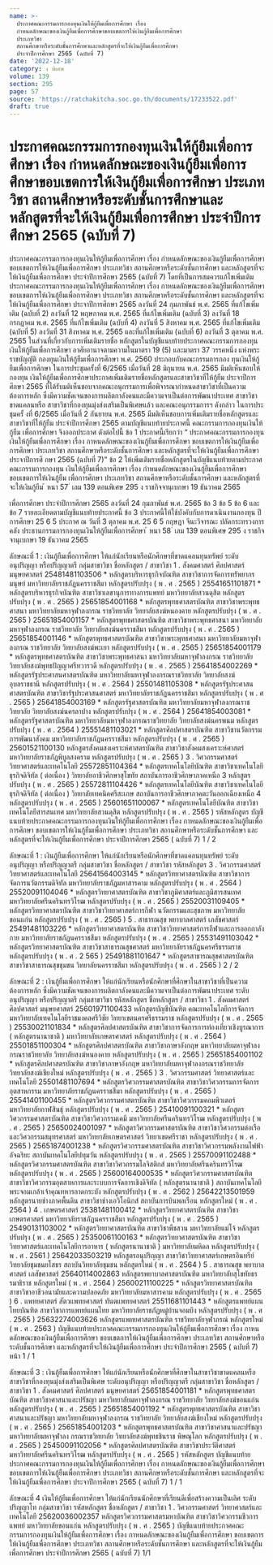 ```yaml
---
name: >-
  ประกาศคณะกรรมการกองทุนเงินให้กู้ยืมเพื่อการศึกษา เรื่อง
  กำหนดลักษณะของเงินกู้ยืมเพื่อการศึกษาขอบเขตการให้เงินกู้ยืมเพื่อการศึกษา
  ประเภทวิชา
  สถานศึกษาหรือระดับชั้นการศึกษาและหลักสูตรที่จะให้เงินกู้ยืมเพื่อการศึกษา
  ประจำปีการศึกษา 2565 (ฉบับที่ 7)
date: '2022-12-18'
category: ง พิเศษ
volume: 139
section: 295
page: 57
source: 'https://ratchakitcha.soc.go.th/documents/17233522.pdf'
draft: true
---
```


# ประกาศคณะกรรมการกองทุนเงินให้กู้ยืมเพื่อการศึกษา เรื่อง กำหนดลักษณะของเงินกู้ยืมเพื่อการศึกษาขอบเขตการให้เงินกู้ยืมเพื่อการศึกษา ประเภทวิชา สถานศึกษาหรือระดับชั้นการศึกษาและหลักสูตรที่จะให้เงินกู้ยืมเพื่อการศึกษา ประจำปีการศึกษา 2565 (ฉบับที่ 7)

ประกาศคณะกรรมการกองทุนเงินให้กู้ยืมเพื่อการศึกษา เรื่อง กำหนดลักษณะของเงินกู้ยืมเพื่อการศึกษา ขอบเขตการให้เงินกู้ยืมเพื่อการศึกษา ประเภทวิชา สถานศึกษาหรือระดับชั้นการศึกษา และหลักสูตรที่จะให้เงินกู้ยืมเพื่อการศึกษา ประจำปีการศึกษา 2565 (ฉบับที่ 7) โดยที่เป็นการสมควรแก้ไขเพิ่มเติมประกาศคณะกรรมการกองทุนเงินให้กู้ยืมเพื่อการศึกษา เรื่อง กาหนดลักษณะของเงินกู้ยืมเพื่อการศึกษา ขอบเขตการให้เงินกู้ยืมเพื่อการศึกษา ประเภทวิชา สถานศึกษาหรือระดับชั้นการศึกษา และหลักสูตรที่จะให้เงินกู้ยืมเพื่อการศึกษา ประจาปีการศึกษา 2565 ลงวันที่ 24 กุมภาพันธ์ พ.ศ. 2565 ที่แก้ไขเพิ่มเติม (ฉบับที่ 2) ลงวันที่ 12 พฤษภาคม พ.ศ. 2565 ที่แก้ไขเพิ่มเติม (ฉบับที่ 3) ลงวันที่ 18 กรกฎาคม พ.ศ. 2565 ที่แก้ไขเพิ่มเติม (ฉบับที่ 4) ลงวันที่ 5 สิงหาคม พ.ศ. 2565 ที่แก้ไขเพิ่มเติม (ฉบับที่ 5) ลงวันที่ 31 สิงหาคม พ.ศ. 2565 และที่แก้ไขเพิ่มเติม (ฉบับที่ 6) ลงวันที่ 3 ตุลาคม พ.ศ. 2565 ในส่วนที่เกี่ยวกับการเพิ่มเติมรายชื่อ หลักสูตรในบัญชีแนบท้ายประกาศคณะกรรมการกองทุนเงินให้กู้ยืมเพื่อการศึกษา อาศัยอานาจตามความในมาตรา 19 (5) และมาตรา 37 วรรคหนึ่ง แห่งพระราชบัญญัติ กองทุนเงินให้กู้ยืมเพื่อการศึกษา พ.ศ. 2560 ประกอบกับคณะกรรมการกอง ทุนเงินให้กู้ยืมเพื่อการศึกษา ในการประชุมครั้งที่ 6/2565 เมื่อวันที่ 28 มิถุนายน พ.ศ. 2565 มีมติเห็นชอบให้กองทุน เงินให้กู้ยืมเพื่อการศึกษาประกาศเพิ่มเติมรายชื่อหลักสูตรและสาขาวิชาที่ให้กู้ยืม ประจาปีการศึกษา 2565 ที่ได้รับมติเห็นชอบจากคณะอนุกรรมการเพื่อพิจารณากำหนดสาขาวิชาที่เป็นความต้องการหลัก ซึ่งมีความชัดเจนของการผลิตกาลังคนและมีความจาเป็นต่อการพัฒนาประเทศ สาขาวิชาขาดแคลนหรือ สาขาวิชาที่กองทุนมุ่งส่งเสริมเป็นพิเศษแล้ว และคณะอนุกรรมการฯ ดังกล่าว ในการประชุมครั้ งที่ 6/2565 เมื่อวันที่ 2 กันยายน พ.ศ. 2565 มีมติเห็นชอบการเพิ่มเติมรายชื่อหลักสูตรและสาขาวิชาที่ให้กู้ยืม ประจำปีการศึกษา 2565 ตามบัญชีแนบท้ายประกาศนี้ คณะกรรมการกองทุนเงินให้กู้ยืม เพื่อการศึกษา จึงออกประกาศ ดังต่อไปนี้ ข้อ 1 ประกาศนี้เรียกว่า “ ประกาศคณะกรรมการกองทุนเงินให้กู้ยืมเพื่อการศึกษา เรื่อง กาหนดลักษณะของเงินกู้ยืมเพื่อการศึกษา ขอบเขตการให้เงินกู้ยืมเพื่อการศึกษา ประเภทวิชา สถานศึกษาหรือระดับชั้นการศึกษา และหลักสูตรที่จะให้เงินกู้ยืมเพื่อการศึกษา ประจาปีการศึ กษา 2565 (ฉบับที่ 7)” ข้อ 2 ให้เพิ่มเติมรายชื่อหลักสูตรในบัญชีแนบท้ายตามประกาศคณะกรรมการกองทุน เงินให้กู้ยืมเพื่อการศึกษา เรื่อง กำหนดลักษณะของเงินกู้ยืมเพื่อการศึกษา ขอบเขตการให้เงินกู้ยืม เพื่อการศึกษา ประเภทวิชา สถานศึกษาหรือระดับชั้นการศึกษา และหลักสูตรที่จะให้เงินกู้ยืม ้ หนา 57 ่ เลม 139 ตอนพิเศษ 295 ง ราชกิจจานุเบกษา 19 ธันวาคม 2565

เพื่อการศึกษา ประจำปีการศึกษา 2565 ลงวันที่ 24 กุมภาพันธ์ พ.ศ. 2565 ข้อ 3 ข้อ 5 ข้อ 6 และข้อ 7 รายละเอียดตามบัญชีแนบท้ายประกาศนี้ ข้อ 3 ประกาศนี้ให้ใช้บังคับกับการดาเนินงานกองทุน ปีการศึกษา 25 6 5 ประกาศ ณ วันที่ 3 ตุลาคม พ.ศ. 25 6 5 กฤษฎา จีนะวิจารณะ ปลัดกระทรวงการคลัง ประธานกรรมการกองทุนเงินให้กู้ยืมเพื่อการศึกษา ้ หนา 58 ่ เลม 139 ตอนพิเศษ 295 ง ราชกิจจานุเบกษา 19 ธันวาคม 2565

ลักษณะที่ 1 : เงินกู้ยืมเพื่อการศึกษา ให้แก่นักเรียนหรือนักศึกษาที่ขาดแคลนทุนทรัพย์ ระดับอนุปริญญา หรือปริญญาตรี กลุ่มสาขาวิชา ชื่อหลักสูตร / สาขาวิชา 1 . สังคมศาสตร์ ศิลปศาสตร์ มนุษยศาสตร์ 25481481103506 * หลักสูตรบริหารธุรกิจบัณฑิต สาขาวิชาการจัดการทรัพยากรมนุษย์ มหาวิทยาลัยราชภัฏนครราชสีมา หลักสูตรปรับปรุง ( พ . ศ . 2565 ) 25541651101871 * หลักสูตรบริหารธุรกิจบัณฑิต สาขาวิชาเลขานุการทางการแพทย์ มหาวิทยาลัยสวนดุสิต หลักสูตรปรับปรุง ( พ . ศ . 2565 ) 25651854001168 * หลักสูตรพุทธศาสตรบัณฑิต สาขาวิชาพระพุทธศาสนา มหาวิทยาลัยมหาจุฬาลงกรณ ราชวิทยาลัย วิทยาลัยสงฆ์หนองคาย หลักสูตรปรับปรุง ( พ . ศ . 2565 ) 25651854001157 * หลักสูตรพุทธศาสตรบัณฑิต สาขาวิชาพระพุทธศาสนา มหาวิทยาลัยมหาจุฬาลงกรณ ราชวิทยาลัย วิทยาลัยสงฆ์นครราชสีมา หลักสูตรปรับปรุง ( พ . ศ . 2565 ) 25651854001146 * หลักสูตรพุทธศาสตรบัณฑิต สาขาวิชาพระพุทธศาสนา มหาวิทยาลัยมหาจุฬาลงกรณ ราชวิทยาลัย วิทยาลัยสงฆ์พะเยา หลักสูตรปรับปรุง ( พ . ศ . 2565 ) 25651854001179 * หลักสูตรพุทธศาสตรบัณฑิต สาขาวิชาพระพุทธศาสนา มหาวิทยาลัยมหาจุฬาลงกรณ ราชวิทยาลัย วิทยาลัยสงฆ์พุทธปัญญาศรีทวารวดี หลักสูตรปรับปรุง ( พ . ศ . 2565 ) 25641854002269 * หลักสูตรรัฐประศาสนศาสตรบัณฑิต มหาวิทยาลัยมหาจุฬาลงกรณราชวิทยาลัย วิทยาลัยสงฆ์อุบลราชธานี หลักสูตรปรับปรุง ( พ . ศ . 2564 ) 25501481105308 * หลักสูตรรัฐประศาสนศาสตรบัณฑิต สาขาวิชารัฐประศาสนศาสตร์ มหาวิทยาลัยราชภัฏนครราชสีมา หลักสูตรปรับปรุง ( พ . ศ . 2565 ) 25641854003169 * หลักสูตรรัฐศาสตรบัณฑิต มหาวิทยาลัยมหาจุฬาลงกรณราชวิทยาลัย วิทยาลัยสงฆ์นครลาปาง หลักสูตรปรับปรุง ( พ . ศ . 2564 ) 25641854003081 * หลักสูตรรัฐศาสตรบัณฑิต มหาวิทยาลัยมหาจุฬาลงกรณราชวิทยาลัย วิทยาลัยสงฆ์นครพนม หลักสูตรปรับปรุง ( พ . ศ . 2564 ) 25551481103021 * หลักสูตรศิลปศาสตรบัณฑิต สาขาวิชานวัตกรรมการพัฒนาสังคม มหาวิทยาลัยราชภัฏนครราชสีมา หลักสูตรปรับปรุง ( พ . ศ . 2565 ) 25601521100130 หลักสูตรสังคมสงเคราะห์ศาสตรบัณฑิต สาขาวิชาสังคมสงเคราะห์ศาสตร์ มหาวิทยาลัยราชภัฏพิบูลสงคราม หลักสูตรปรับปรุง ( พ . ศ . 2565 ) 3 . วิศวกรรมศาสตร์ วิทยาศาสตร์และเทคโนโลยี 25572851104364 * หลักสูตรเทคโนโลยีบัณฑิต สาขาวิชาเทคโนโลยีธุรกิจดิจิทัล ( ต่อเนื่อง ) วิทยาลัยอาชีวศึกษาสุโขทัย สถาบันการอาชีวศึกษาภาคเหนือ 3 หลักสูตรปรับปรุง ( พ . ศ . 2565 ) 25572811104426 * หลักสูตรเทคโนโลยีบัณฑิต สาขาวิชาเทคโนโลยีธุรกิจดิจิทัล ( ต่อเนื่อง ) วิทยาลัยเทคนิคศรีสะเกษ สถาบันการอาชีวศึกษาภาคตะวันออกเฉียงเหนือ 4 หลักสูตรปรับปรุง ( พ . ศ . 2565 ) 25601651100067 * หลักสูตรเทคโนโลยีบัณฑิต สาขาวิชาเทคโนโลยีสารสนเทศ มหาวิทยาลัยสวนดุสิต หลักสูตรปรับปรุง ( พ . ศ . 2565 ) รหัสหลักสูตร บัญชีแนบท้ายประกาศคณะกรรมการกองทุนเงินให้กู้ยืมเพื่อการศึกษา เรื่อง กาหนดลักษณะของเงินกู้ยืมเพื่อการศึกษา ขอบเขตการให้เงินกู้ยืมเพื่อการศึกษา ประเภทวิชา สถานศึกษาหรือระดับชั้นการศึกษา และหลักสูตรที่จะให้เงินกู้ยืมเพื่อการศึกษา ประจาปีการศึกษา 2565 ( ฉบับที่ 7) 1 / 2

ลักษณะที่ 1 : เงินกู้ยืมเพื่อการศึกษา ให้แก่นักเรียนหรือนักศึกษาที่ขาดแคลนทุนทรัพย์ ระดับอนุปริญญา หรือปริญญาตรี กลุ่มสาขาวิชา ชื่อหลักสูตร / สาขาวิชา รหัสหลักสูตร 3 . วิศวกรรมศาสตร์ วิทยาศาสตร์และเทคโนโลยี 25641564003145 * หลักสูตรวิทยาศาสตรบัณฑิต สาขาวิชาการจัดการนวัตกรรมดิจิทัล มหาวิทยาลัยราชภัฏมหาสารคาม หลักสูตรปรับปรุง ( พ . ศ . 2564 ) 25520091104046 * หลักสูตรวิทยาศาสตรบัณฑิต สาขาวิชาภูมิศาสตร์และภูมิสารสนเทศ มหาวิทยาลัยศรีนครินทรวิโรฒ หลักสูตรปรับปรุง ( พ . ศ . 2565 ) 25520031109405 * หลักสูตรวิทยาศาสตรบัณฑิต สาขาวิชาวิทยาศาสตร์การกีฬา นวัตกรรมและสุขภาพ มหาวิทยาลัยขอนแก่น หลักสูตรปรับปรุง ( พ . ศ . 2565 ) 5 . สาธารณสุข พยาบาลศาสตร์ เภสัชศาสตร์ 25491481103226 * หลักสูตรวิทยาศาสตรบัณฑิต สาขาวิชาวิทยาศาสตร์การกีฬาและการออกกาลังกาย มหาวิทยาลัยราชภัฏนครราชสีมา หลักสูตรปรับปรุง ( พ . ศ . 2565 ) 25531491103042 * หลักสูตรวิทยาศาสตรบัณฑิต สาขาวิชาสาธารณสุขศาสตร์ มหาวิทยาลัยราชภัฏนครศรีธรรมราช หลักสูตรปรับปรุง ( พ . ศ . 2 565 ) 25491881101647 * หลักสูตรสาธารณสุขศาสตรบัณฑิต สาขาวิชาสาธารณสุขชุมชน วิทยาลัยนครราชสีมา หลักสูตรปรับปรุง ( พ . ศ . 2565 ) 2 / 2

ลักษณะที่ 2 : เงินกู้ยืมเพื่อการศึกษา ให้แก่นักเรียนหรือนักศึกษาที่ศึกษาในสาขาวิชาที่เป็นความต้องการหลัก ซึ่งมีความชัดเจนของการผลิตกาลังคนและมีความจาเป็นต่อการพัฒนาประเทศ ระดับอนุปริญญา หรือปริญญาตรี กลุ่มสาขาวิชา รหัสหลักสูตร ชื่อหลักสูตร / สาขาวิชา 1 . สังคมศาสตร์ ศิลปศาสตร์ มนุษยศาสตร์ 25601971100433 หลักสูตรบัญชีบัณฑิต คณะเทคโนโลยีการจัดการ มหาวิทยาลัยเทคโนโลยีราชมงคลศรีวิชัย วิทยาเขตนครศรีธรรมราช หลักสูตรปรับปรุง ( พ . ศ . 2565 ) 25530021101834 * หลักสูตรศิลปศาสตรบัณฑิต สาขาวิชาการจัดการการท่องเที่ยวเชิงบูรณาการ ( หลักสูตรนานาชาติ ) มหาวิทยาลัยเกษตรศาสตร์ หลักสูตรปรับปรุง ( พ . ศ . 2564 ) 25501851100304 * หลักสูตรศิลปศาสตรบัณฑิต สาขาวิชาภาษาอังกฤษ มหาวิทยาลัยมหาจุฬาลงกรณราชวิทยาลัย วิทยาลัยสงฆ์หนองคาย หลักสูตรปรับปรุง ( พ . ศ . 2565 ) 25651854001102 * หลักสูตรศิลปศาสตรบัณฑิต สาขาวิชาภาษาอังกฤษ มหาวิทยาลัยมหาจุฬาลงกรณราชวิทยาลัย วิทยาลัยสงฆ์เชียงใหม่ หลักสูตรปรับปรุง ( พ . ศ . 2565 ) 3 . วิศวกรรมศาสตร์ วิทยาศาสตร์และเทคโนโลยี 25501481107694 * หลักสูตรวิศวกรรมศาสตรบัณฑิต สาขาวิชาวิศวกรรมการจัดการอุตสาหกรรม มหาวิทยาลัยราชภัฏนครราชสีมา หลักสูตรปรับปรุง ( พ . ศ . 2565 ) 25541401100455 * หลักสูตรวิศวกรรมศาสตรบัณฑิต สาขาวิชาวิศวกรรมคอมพิวเตอร์ มหาวิทยาลัยกาฬสินธุ์ หลักสูตรปรับปรุง ( พ . ศ . 2565 ) 25410091100321 * หลักสูตรวิศวกรรมศาสตรบัณฑิต สาขาวิชาวิศวกรรมเคมี มหาวิทยาลัยศรีนครินทรวิโรฒ หลักสูตรปรับปรุง ( พ . ศ . 2565 ) 25650024001097 * หลักสูตรวิศวกรรมศาสตรบัณฑิต สาขาวิชาวิศวกรรมต่อเรือและวิศวกรรมสมุทรศาสตร์ มหาวิทยาลัยเกษตรศาสตร์ วิทยาเขตศรีราชา หลักสูตรปรับปรุง ( พ . ศ . 2565 ) 25651874001238 * หลักสูตรวิศวกรรมศาสตรบัณฑิต สาขาวิชาวิศวกรรมพลังงานไฟฟ้าอัจฉริยะ สถาบันเทคโนโลยีปทุมวัน หลักสูตรปรับปรุง ( พ . ศ . 2565 ) 25570091102488 * หลักสูตรวิศวกรรมศาสตรบัณฑิต สาขาวิชาวิศวกรรมโลจิสติกส์ มหาวิทยาลัยศรีนครินทรวิโรฒ หลักสูตรปรับปรุง ( พ . ศ . 2565 ) 25600164000535 * หลักสูตรวิศวกรรมศาสตรบัณฑิต สาขาวิชาวิศวกรรมอุตสาหการและระบบการจัดการเชิงดิจิทัล ( หลักสูตรนานาชาติ ) สถาบันเทคโนโลยีพระจอมเกล้าเจ้าคุณทหารลาดกระบัง หลักสูตรปรับปรุง ( พ . ศ . 2562 ) 25642213501959 หลักสูตรนายช่างภาคพื้นดิน สาขาวิชาช่างเอวิโอนิกส์ สถาบันการบินพลเรือน หลักสูตรใหม่ ( พ . ศ . 2564 ) 4 . เกษตรศาสตร์ 25381481100412 * หลักสูตรวิทยาศาสตรบัณฑิต สาขาวิชาเกษตรศาสตร์ มหาวิทยาลัยราชภัฏนครราชสีมา หลักสูตรปรับปรุง ( พ . ศ . 2565 ) 25490131103002 * หลักสูตรวิทยาศาสตรบัณฑิต สาขาวิชาพืชสวน มหาวิทยาลัยแม่โจ้ หลักสูตรปรับปรุง ( พ . ศ . 2565 ) 25350061100163 * หลักสูตรวิทยาศาสตรบัณฑิต สาขาวิชาวิทยาศาสตร์และเทคโนโลยีการอาหาร ( หลักสูตรนานาชาติ ) มหาวิทยาลัยมหิดล หลักสูตรปรับปรุง ( พ . ศ . 2561 ) 25642033503219 หลักสูตรอนุปริญญา สาขาวิชาวิทยาศาสตร์เกษตรอินทรีย์ วิทยาลัยชุมชนยโสธร สถาบันวิทยาลัยชุมชน หลักสูตรใหม่ ( พ . ศ . 2564 ) 5 . สาธารณสุข พยาบาลศาสตร์ เภสัชศาสตร์ 25640114002863 หลักสูตรพยาบาลศาสตรบัณฑิต มหาวิทยาลัยสุโขทัยธรรมาธิราช หลักสูตรใหม่ ( พ . ศ . 2564 ) 25600211100225 * หลักสูตรวิทยาศาสตรบัณฑิต สาขาวิชาอาชีวอนามัยและความปลอดภัย มหาวิทยาลัยมหาสารคาม หลักสูตรปรับปรุง ( พ . ศ . 2565 ) 6 . แพทยศาสตร์ สัตวแพทยศาสตร์ ทันตแพทยศาสตร์ 25511681101443 * หลักสูตรแพทย์แผนไทยบัณฑิต สาขาวิชาการแพทย์แผนไทย มหาวิทยาลัยราชภัฏหมู่บ้านจอมบึง หลักสูตรปรับปรุง ( พ . ศ . 2565 ) 25632274003626 หลักสูตรแพทยศาสตรบัณฑิต ราชวิทยาลัยจุฬาภรณ์ หลักสูตรใหม่ ( พ . ศ . 2563 ) บัญชีแนบท้ายประกาศคณะกรรมการกองทุนเงินให้กู้ยืมเพื่อการศึกษา เรื่อง กาหนดลักษณะของเงินกู้ยืมเพื่อการศึกษา ขอบเขตการให้เงินกู้ยืมเพื่อการศึกษา ประเภทวิชา สถานศึกษาหรือระดับชั้นการศึกษา และหลักสูตรที่จะให้เงินกู้ยืมเพื่อการศึกษา ประจำปีการศึกษา 2565 ( ฉบับที่ 7) หน้า 1 / 1

ลักษณะที่ 3 : เงินกู้ยืมเพื่อการศึกษา ให้แก่นักเรียนหรือนักศึกษาที่ศึกษาในสาขาวิชาขาดแคลนหรือสาขาวิชาที่กองทุนมุ่งส่งเสริมเป็นพิเศษ ระดับอนุปริญญา หรือปริญญาตรี กลุ่มสาขาวิชา ชื่อหลักสูตร / สาขาวิชา 1 . สังคมศาสตร์ ศิลปศาสตร์ มนุษยศาสตร์ 25651854001181 * หลักสูตรพุทธศาสตรบัณฑิต สาขาวิชาศาสนาและปรัชญา มหาวิทยาลัยมหาจุฬาลงกรณ ราชวิทยาลัย วิทยาลัยสงฆ์ขอนแก่น หลักสูตรปรับปรุง ( พ . ศ . 2565 ) 25651854001192 * หลักสูตรพุทธศาสตรบัณฑิต สาขาวิชาศาสนาและปรัชญา มหาวิทยาลัยมหาจุฬาลงกรณ ราชวิทยาลัย วิทยาลัยสงฆ์เชียงใหม่ หลักสูตรปรับปรุง ( พ . ศ . 2565 ) 25651854001203 * หลักสูตรพุทธศาสตรบัณฑิต สาขาวิชาศาสนาและปรัชญา มหาวิทยาลัยมหาจุฬาลง กรณราชวิทยาลัย วิทยาลัยสงฆ์พุทธชินราช พิษณุโลก หลักสูตรปรับปรุง ( พ . ศ . 2565 ) 25450091102056 * หลักสูตรศิลปศาสตรบัณฑิต สาขาวิชาประวัติศาสตร์ มหาวิทยาลัยศรีนครินทรวิโรฒ หลักสูตรปรับปรุง ( พ . ศ . 2565 ) รหัสหลักสูตร บัญชีแนบท้ายประกาศคณะกรรมการกองทุนเงินให้กู้ยืมเพื่อการศึกษา เรื่อง กาหนดลักษณะของเงินกู้ยืมเพื่อการศึกษา ขอบเขตการให้เงินกู้ยืมเพื่อการศึกษา ประเภทวิชา สถานศึกษาหรือระดับชั้นการศึกษา และหลักสูตรที่จะให้เงินกู้ยืมเพื่อการศึกษา ประจาปีการศึกษา 2565 ( ฉบับที่ 7) 1 / 1

ลักษณะที่ 4 เงินให้กู้ยืมเพื่อการศึกษา ให้แก่นักเรียนนักศึกษาที่เรียนดีเพื่อสร้างความเป็นเลิศ ระดับปริญญาโท กลุ่มสาขาวิชา รหัสหลักสูตร ชื่อหลักสูตร / สาขาวิชา 1 . วิศวกรรมศาสตร์ วิทยาศาสตร์และเทคโนโลยี 25620036002357 หลักสูตรวิศวกรรมศาสตรมหาบัณฑิต สาขาวิชาวิศวกรรมชีวการแพทย์ มหาวิทยาลัยขอนแก่น หลักสูตรปรับปรุง ( พ . ศ . 2565 ) บัญชีแนบท้ายประกาศคณะกรรมการกองทุนเงินให้กู้ยืมเพื่อการศึกษา เรื่อง กาหนดลักษณะของเงินกู้ยืมเพื่อการศึกษา ขอบเขตการให้เงินกู้ยืมเพื่อการศึกษา ประเภทวิชา สถานศึกษาหรือระดับชั้นการศึกษา และหลักสูตรที่จะให้เงินกู้ยืมเพื่อการศึกษา ประจำปีการศึกษา 2565 ( ฉบับที่ 7) 1/1
